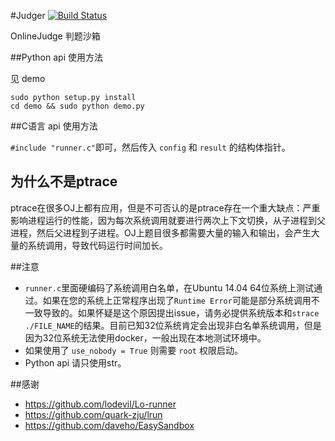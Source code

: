
#Judger [![Build Status](https://travis-ci.org/QingdaoU/Judger.svg?branch=master)](https://travis-ci.org/QingdaoU/Judger)


OnlineJudge 判题沙箱

##Python api 使用方法

见 demo 

```
sudo python setup.py install
cd demo && sudo python demo.py
```

##C语言 api 使用方法

`#include "runner.c"`即可，然后传入 `config` 和 `result` 的结构体指针。


## 为什么不是ptrace

ptrace在很多OJ上都有应用，但是不可否认的是ptrace存在一个重大缺点：严重影响进程运行的性能，因为每次系统调用就要进行两次上下文切换，从子进程到父进程，然后父进程到子进程。OJ上题目很多都需要大量的输入和输出，会产生大量的系统调用，导致代码运行时间加长。

##注意
 - `runner.c`里面硬编码了系统调用白名单，在Ubuntu 14.04 64位系统上测试通过。如果在您的系统上正常程序出现了`Runtime Error`可能是部分系统调用不一致导致的。如果怀疑是这个原因提出issue，请务必提供系统版本和`strace ./FILE_NAME`的结果。目前已知32位系统肯定会出现非白名单系统调用，但是因为32位系统无法使用docker，一般出现在本地测试环境中。
 - 如果使用了 `use_nobody = True` 则需要 `root` 权限启动。
 - Python api 请只使用str。
 
##感谢
 - https://github.com/lodevil/Lo-runner
 - https://github.com/quark-zju/lrun
 - https://github.com/daveho/EasySandbox